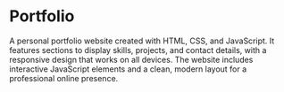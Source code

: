 # Portfolio
A personal portfolio website created with HTML, CSS, and JavaScript. It features sections to display skills, projects, and contact details, with a responsive design that works on all devices. The website includes interactive JavaScript elements and a clean, modern layout for a professional online presence.
